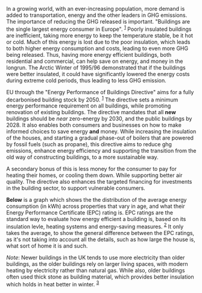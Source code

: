 In a growing world, with an ever-increasing population, more demand is added to transportation, energy and the other leaders in GHG emissions. The importance of reducing the GHG released is important. "Buildings are the single largest energy consumer in Europe". <sup>[1]</sup> Poorly insulated buildings are inefficient, taking more energy to keep the temperature stable, be it hot or cold. Much of this energy is lost due to the poor insulation, which leads to both higher energy consumption and costs, leading to even more GHG being released. Thus, having more energy efficient buildings, both residential and commercial, can help save on energy, and money in the longrun. The Arctic Winter of 1995/96 demonstrated that if the buildings were better insulated, it could have significantly lowered the energy costs during extreme cold periods, thus leading to less GHG emission.

EU through the "Energy Performance of Buildings Directive" aims for a fully decarbonised building stock by 2050. <sup>[1]</sup>
The directive sets a minimum energy performance requirement on all buildings, while promoting renovation of existing buildings. The directive mandates that all **new** buildings should be *near* zero-energy by 2030, and the public buildings by 2028. It also enables both consumers and businesses on how to make informed choices to save energy **and** money. While increasing the insulation of the houses, and starting a gradual phase-out of boilers that are powered by fossil fuels (such as propane), this directive aims to reduce ghg emissions, enhance energy efficiency and supporting the transition from the old way of constructing buildings, to a more sustainable way.

A secondary bonus of this is less money for the consumer to pay for heating their homes, or cooling them down. While supporting better air quality. The directive also enhances the targeted financing for investments in the building sector, to support vulnerable consumers.

**Below** is a graph which shows the the distribution of the average energy consumption (in kWh) across properties that vary in age, and what their Energy Performance Certificate (EPC) rating is. EPC ratings are the standard way to evaluate how energy efficient a building is, based on its insulation levle, heating systems and energy-saving measures. <sup>[2]</sup> It only takes the average, to show the general difference between the EPC ratings, as it's not taking into account all the details, such as how large the house is, what sort of home it is and such.


*Note*: Newer buildings in the UK tends to use more electricity than older buildings, as the older buildings rely on larger living spaces, with modern heating by electricity rather than natural gas. While also, older buildings often used thick stone as building material, which provides better insulation which holds in heat better in winter. <sup>[3]</sup>


[1]: https://energy.ec.europa.eu/topics/energy-efficiency/energy-efficient-buildings/energy-performance-buildings-directive_en
[2]: https://www.ons.gov.uk/peoplepopulationandcommunity/housing/articles/ageofthepropertyisthebiggestsinglefactorinenergyefficiencyofhomes/2021-11-01
[3]: https://climatechangeconnection.org/solutions/home-construction/energy-efficiency/thermal-mass/